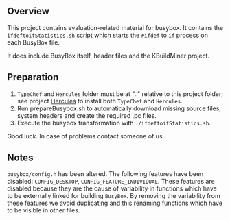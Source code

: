 Overview
--------

This project contains evaluation-related material for busybox. It contains the `ifdeftoifStatistics.sh` script which starts the `#ifdef` to `if` process on each BusyBox file.

It does include BusyBox itself, header files and the KBuildMiner project.


Preparation
-----------
1. `TypeChef` and `Hercules` folder must be at ".." relative to this project folder; see project [Hercules](https://github.com/joliebig/Hercules) to install both `TypeChef` and `Hercules`.
2. Run prepareBusybox.sh to automatically download missing source files, system headers and create the required .pc files.
3. Execute the busybox transformation with `./ifdeftoifStatistics.sh`.

Good luck. In case of problems contact someone of us.

Notes
-----------
`busybox/config.h` has been altered. The following features have been disabled: `CONFIG_DESKTOP`, `CONFIG_FEATURE_INDIVIDUAL`.
These features are disabled because they are the cause of variability in functions which have to be externally linked for building `BusyBox`.
By removing the variability from these features we avoid duplicating and this renaming functions which have to be visible in other files.